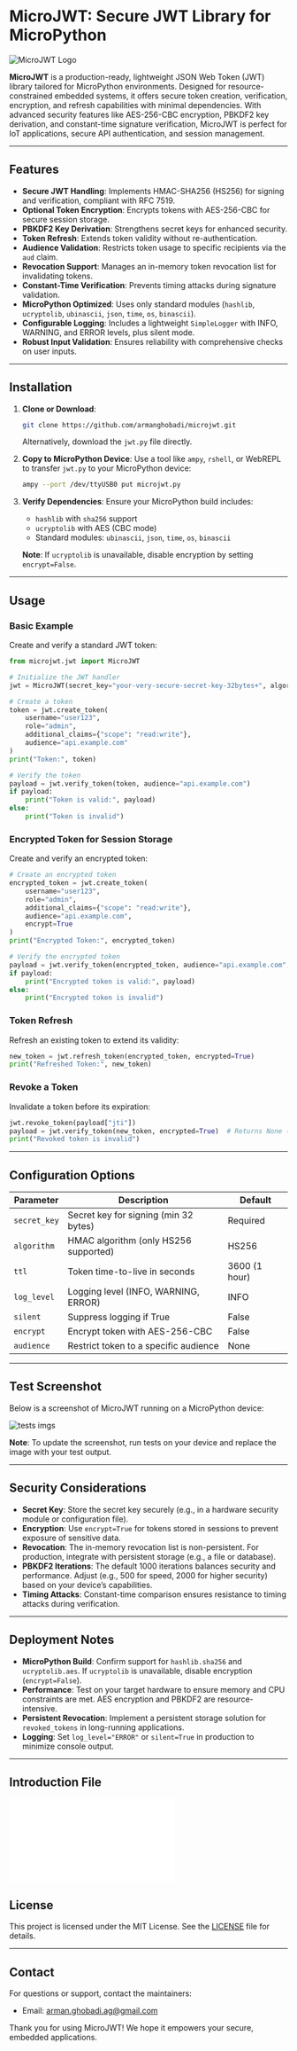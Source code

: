 # MicroJWT: Secure JWT Library for MicroPython

![MicroJWT Logo](./Docs/imgs/logo.png) 


**MicroJWT** is a production-ready, lightweight JSON Web Token (JWT) library tailored for MicroPython environments. Designed for resource-constrained embedded systems, it offers secure token creation, verification, encryption, and refresh capabilities with minimal dependencies. With advanced security features like AES-256-CBC encryption, PBKDF2 key derivation, and constant-time signature verification, MicroJWT is perfect for IoT applications, secure API authentication, and session management.

---

## Features

- **Secure JWT Handling**: Implements HMAC-SHA256 (HS256) for signing and verification, compliant with RFC 7519.
- **Optional Token Encryption**: Encrypts tokens with AES-256-CBC for secure session storage.
- **PBKDF2 Key Derivation**: Strengthens secret keys for enhanced security.
- **Token Refresh**: Extends token validity without re-authentication.
- **Audience Validation**: Restricts token usage to specific recipients via the `aud` claim.
- **Revocation Support**: Manages an in-memory token revocation list for invalidating tokens.
- **Constant-Time Verification**: Prevents timing attacks during signature validation.
- **MicroPython Optimized**: Uses only standard modules (`hashlib`, `ucryptolib`, `ubinascii`, `json`, `time`, `os`, `binascii`).
- **Configurable Logging**: Includes a lightweight `SimpleLogger` with INFO, WARNING, and ERROR levels, plus silent mode.
- **Robust Input Validation**: Ensures reliability with comprehensive checks on user inputs.

---

## Installation

1. **Clone or Download**:
   ```bash
   git clone https://github.com/armanghobadi/microjwt.git
   ```
   Alternatively, download the `jwt.py` file directly.

2. **Copy to MicroPython Device**:
   Use a tool like `ampy`, `rshell`, or WebREPL to transfer `jwt.py` to your MicroPython device:
   ```bash
   ampy --port /dev/ttyUSB0 put microjwt.py
   ```

3. **Verify Dependencies**:
   Ensure your MicroPython build includes:
   - `hashlib` with `sha256` support
   - `ucryptolib` with AES (CBC mode)
   - Standard modules: `ubinascii`, `json`, `time`, `os`, `binascii`

   **Note**: If `ucryptolib` is unavailable, disable encryption by setting `encrypt=False`.

---

## Usage

### Basic Example
Create and verify a standard JWT token:

```python
from microjwt.jwt import MicroJWT

# Initialize the JWT handler
jwt = MicroJWT(secret_key="your-very-secure-secret-key-32bytes+", algorithm="HS256")

# Create a token
token = jwt.create_token(
    username="user123",
    role="admin",
    additional_claims={"scope": "read:write"},
    audience="api.example.com"
)
print("Token:", token)

# Verify the token
payload = jwt.verify_token(token, audience="api.example.com")
if payload:
    print("Token is valid:", payload)
else:
    print("Token is invalid")
```

### Encrypted Token for Session Storage
Create and verify an encrypted token:

```python
# Create an encrypted token
encrypted_token = jwt.create_token(
    username="user123",
    role="admin",
    additional_claims={"scope": "read:write"},
    audience="api.example.com",
    encrypt=True
)
print("Encrypted Token:", encrypted_token)

# Verify the encrypted token
payload = jwt.verify_token(encrypted_token, audience="api.example.com", encrypted=True)
if payload:
    print("Encrypted token is valid:", payload)
else:
    print("Encrypted token is invalid")
```

### Token Refresh
Refresh an existing token to extend its validity:

```python
new_token = jwt.refresh_token(encrypted_token, encrypted=True)
print("Refreshed Token:", new_token)
```

### Revoke a Token
Invalidate a token before its expiration:

```python
jwt.revoke_token(payload["jti"])
payload = jwt.verify_token(new_token, encrypted=True)  # Returns None (revoked)
print("Revoked token is invalid")
```

---

## Configuration Options

| Parameter       | Description                                      | Default       |
|-----------------|--------------------------------------------------|---------------|
| `secret_key`    | Secret key for signing (min 32 bytes)            | Required      |
| `algorithm`     | HMAC algorithm (only HS256 supported)            | HS256         |
| `ttl`           | Token time-to-live in seconds                    | 3600 (1 hour) |
| `log_level`     | Logging level (INFO, WARNING, ERROR)             | INFO          |
| `silent`        | Suppress logging if True                         | False         |
| `encrypt`       | Encrypt token with AES-256-CBC                   | False         |
| `audience`      | Restrict token to a specific audience             | None          |

---

## Test Screenshot

Below is a screenshot of MicroJWT running on a MicroPython device:

![tests imgs](./Docs/imgs/tests.png) 


**Note**: To update the screenshot, run tests on your device and replace the image with your test output.

---

## Security Considerations

- **Secret Key**: Store the secret key securely (e.g., in a hardware security module or configuration file).
- **Encryption**: Use `encrypt=True` for tokens stored in sessions to prevent exposure of sensitive data.
- **Revocation**: The in-memory revocation list is non-persistent. For production, integrate with persistent storage (e.g., a file or database).
- **PBKDF2 Iterations**: The default 1000 iterations balances security and performance. Adjust (e.g., 500 for speed, 2000 for higher security) based on your device’s capabilities.
- **Timing Attacks**: Constant-time comparison ensures resistance to timing attacks during verification.

---

## Deployment Notes

- **MicroPython Build**: Confirm support for `hashlib.sha256` and `ucryptolib.aes`. If `ucryptolib` is unavailable, disable encryption (`encrypt=False`).
- **Performance**: Test on your target hardware to ensure memory and CPU constraints are met. AES encryption and PBKDF2 are resource-intensive.
- **Persistent Revocation**: Implement a persistent storage solution for `revoked_tokens` in long-running applications.
- **Logging**: Set `log_level="ERROR"` or `silent=True` in production to minimize console output.

---
## Introduction File
![tests imgs](./Docs/Arch&Intro.pdf) 

## License

This project is licensed under the MIT License. See the [LICENSE](LICENSE) file for details.

---

## Contact

For questions or support, contact the maintainers:
- Email: arman.ghobadi.ag@gmail.com

Thank you for using MicroJWT! We hope it empowers your secure, embedded applications.
